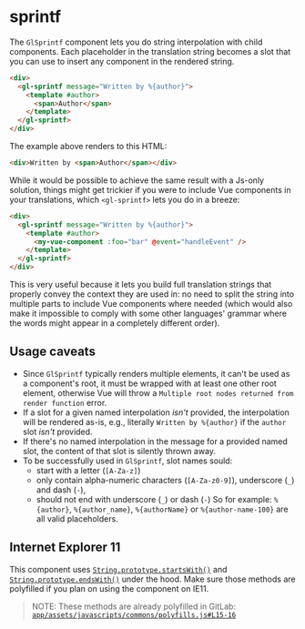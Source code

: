 # sprintf

<!-- STORY -->

The `GlSprintf` component lets you do string interpolation with child components. Each placeholder in the translation string becomes a slot that you can use to insert any component in the rendered string.

```html
<div>
  <gl-sprintf message="Written by %{author}">
    <template #author>
      <span>Author</span>
    </template>
  </gl-sprintf>
</div>
```

The example above renders to this HTML:

```html
<div>Written by <span>Author</span></div>
```

While it would be possible to achieve the same result with a Js-only solution, things might get trickier if you were to include Vue components in your translations, which `<gl-sprintf>` lets you do in a breeze:

```html
<div>
  <gl-sprintf message="Written by %{author}">
    <template #author>
      <my-vue-component :foo="bar" @event="handleEvent" />
    </template>
  </gl-sprintf>
</div>
```

This is very useful because it lets you build full translation strings that properly convey the context they are used in: no need to split the string into multiple parts to include Vue components where needed (which would also make it impossible to comply with some other languages' grammar where the words might appear in a completely different order).

## Usage caveats

- Since `GlSprintf` typically renders multiple elements, it can't be used as a component's root, it must be wrapped with at least one other root element, otherwise Vue will throw a `Multiple root nodes returned from render function` error.
- If a slot for a given named interpolation _isn't_ provided, the interpolation will be rendered as-is, e.g., literally `Written by %{author}` if the `author` slot _isn't_ provided.
- If there's no named interpolation in the message for a provided named slot, the content of that slot is silently thrown away.
- To be successfully used in `GlSprintf`, slot names sould:
  * start with a letter (`[A-Za-z]`)
  * only contain alpha-numeric characters (`[A-Za-z0-9]`), underscore (`_`) and dash (`-`),
  * should not end with underscore (`_`) or dash (`-`)
  So for example: `%{author}`, `%{author_name}`, `%{authorName}` or `%{author-name-100}` are all valid placeholders.

## Internet Explorer 11

This component uses [`String.prototype.startsWith()`](https://developer.mozilla.org/en-US/docs/Web/JavaScript/Reference/Global_Objects/String/startsWith) and [`String.prototype.endsWith()`](https://developer.mozilla.org/en-US/docs/Web/JavaScript/Reference/Global_Objects/String/endsWith) under the hood. Make sure those methods are polyfilled if you plan on using the component on IE11.

> NOTE: These methods are already polyfilled in GitLab: [`app/assets/javascripts/commons/polyfills.js#L15-16`](https://gitlab.com/gitlab-org/gitlab/blob/dc60dee6ed6234dda9f032195577cd8fad9646d8/app/assets/javascripts/commons/polyfills.js#L15-16)
